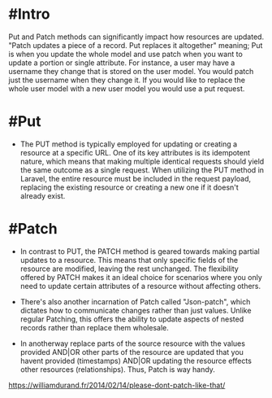 <h1>#Intro</h1>


<p> Put and Patch methods can significantly impact how resources are updated. "Patch updates a piece of a record. Put replaces it altogether" meaning; Put is when you update the whole model and use patch when you want to update a portion or single attribute. For instance, a user may have a username they change that is stored on the user model. You would patch just the username when they change it. If you would like to replace the whole user model with a new user model you would use a put request.  
</p>


<h1>#Put</h1>

<p> 

* The PUT method is typically employed for updating or creating a resource at a specific URL. One of its key attributes is its idempotent nature, which means that making multiple identical requests should yield the same outcome as a single request. When utilizing the PUT method in Laravel, the entire resource must be included in the request payload, replacing the existing resource or creating a new one if it doesn't already exist. </p> 

<h1>#Patch</h1>

<p> 

* In contrast to PUT, the PATCH method is geared towards making partial updates to a resource. This means that only specific fields of the resource are modified, leaving the rest unchanged. The flexibility offered by PATCH makes it an ideal choice for scenarios where you only need to update certain attributes of a resource without affecting others. 

* There's also another incarnation of Patch called "Json-patch", which dictates how to communicate changes rather than just values. Unlike regular Patching, this offers the ability to update aspects of nested records rather than replace them wholesale.

* In anotherway  replace parts of the source resource with the values provided AND|OR other parts of the resource are updated that you havent provided (timestamps) AND|OR updating the resource effects other resources (relationships). Thus, Patch is way handy. 
 </p>


<a> 

https://williamdurand.fr/2014/02/14/please-dont-patch-like-that/ </a>


